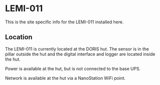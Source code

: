 # LEMI-011
This is the site specific info for the LEMI-011 installed here.

## Location
The LEMI-011 is currently located at the DORIS hut. The sensor is in the pillar outside the hut and the digital interface and logger are located inside the hut.

Power is available at the hut, but is not connected to the base UPS.

Network is available at the hut via a NanoStation WiFi point.
